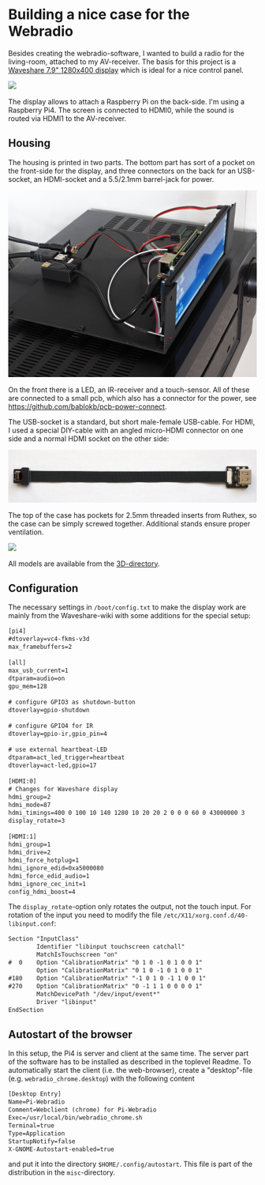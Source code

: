 Building a nice case for the Webradio
=====================================

Besides creating the webradio-software, I wanted to build a radio
for the living-room, attached to my AV-receiver. The basis for this
project is a
[Waveshare 7.9" 1280x400 display](https://www.waveshare.com/wiki/7.9inch_HDMI_LCD)
which is ideal for a nice control panel.

![](case-with-display.jpg)

The display allows to attach a Raspberry Pi on the back-side. I'm using
a Raspberry Pi4. The screen is connected to HDMI0, while the sound is
routed via HDMI1 to the AV-receiver.


Housing
-------

The housing is printed in two parts. The bottom part has sort of a pocket
on the front-side for the display, and three connectors on the back for
an USB-socket, an HDMI-socket and a 5.5/2.1mm barrel-jack for power.

![](open-case.jpg)

On the front there is a LED, an IR-receiver and a touch-sensor. All of
these are connected to a small pcb, which also has a connector for the
power, see <https://github.com/bablokb/pcb-power-connect>.

The USB-socket is a standard, but short male-female USB-cable. For HDMI, I
used a special DIY-cable with an angled micro-HDMI connector on one
side and a normal HDMI socket on the other side:

![](diy-hdmi-cable.jpg)

The top of the case has pockets for 2.5mm threaded inserts from Ruthex, 
so the case can be simply screwed together. Additional stands ensure
proper ventilation.

![](top-case.jpg)

All models are available from the [3D-directory](../3D/Readme.md).


Configuration
-------------

The necessary settings in `/boot/config.txt` to make the display work
are mainly from the Waveshare-wiki with some additions for the special setup:

    [pi4]
    #dtoverlay=vc4-fkms-v3d
    max_framebuffers=2

    [all]
    max_usb_current=1
    dtparam=audio=on
    gpu_mem=128

    # configure GPIO3 as shutdown-button
    dtoverlay=gpio-shutdown

    # configure GPIO4 for IR
    dtoverlay=gpio-ir,gpio_pin=4

    # use external heartbeat-LED
    dtparam=act_led_trigger=heartbeat
    dtoverlay=act-led,gpio=17

    [HDMI:0]
    # Changes for Waveshare display
    hdmi_group=2
    hdmi_mode=87
    hdmi_timings=400 0 100 10 140 1280 10 20 20 2 0 0 0 60 0 43000000 3
    display_rotate=3

    [HDMI:1]
    hdmi_group=1
    hdmi_drive=2
    hdmi_force_hotplug=1
    hdmi_ignore_edid=0xa5000080
    hdmi_force_edid_audio=1
    hdmi_ignore_cec_init=1
    config_hdmi_boost=4

The `display_rotate`-option only rotates the output, not the touch
input. For rotation of the input you need to modify the file
`/etc/X11/xorg.conf.d/40-libinput.conf`:

    Section "InputClass"
            Identifier "libinput touchscreen catchall"
            MatchIsTouchscreen "on"
    #  0    Option "CalibrationMatrix" "0 1 0 -1 0 1 0 0 1"
            Option "CalibrationMatrix" "0 1 0 -1 0 1 0 0 1"
    #180    Option "CalibrationMatrix" "-1 0 1 0 -1 1 0 0 1"
    #270    Option "CalibrationMatrix" "0 -1 1 1 0 0 0 0 1"
            MatchDevicePath "/dev/input/event*"
            Driver "libinput"
    EndSection


Autostart of the browser
------------------------

In this setup, the Pi4 is server and client at the same time. The server
part of the software has to be installed as described in the toplevel
Readme. To automatically start the client (i.e. the web-browser),
create a "desktop"-file (e.g. `webradio_chrome.desktop`)
with the following content

    [Desktop Entry]
    Name=Pi-Webradio
    Comment=Webclient (chrome) for Pi-Webradio
    Exec=/usr/local/bin/webradio_chrome.sh
    Terminal=true
    Type=Application
    StartupNotify=false
    X-GNOME-Autostart-enabled=true

and put it into the directory `$HOME/.config/autostart`. This file
is part of the distribution in the `misc`-directory.

